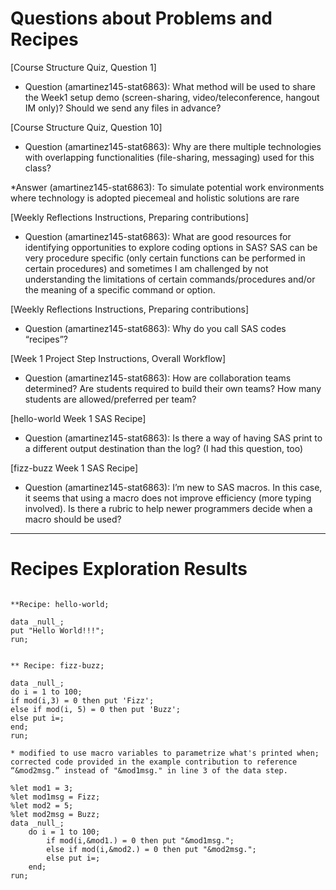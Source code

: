 
# Questions about Problems and Recipes

[Course Structure Quiz, Question 1]
* Question (amartinez145-stat6863): What method will be used to share the Week1 setup demo (screen-sharing, video/teleconference, hangout IM only)? Should we send any files in advance?

[Course Structure Quiz, Question 10]
* Question (amartinez145-stat6863): Why are there multiple technologies with overlapping functionalities (file-sharing, messaging) used for this class?

*Answer (amartinez145-stat6863): To simulate potential work environments where technology is adopted piecemeal and holistic solutions are rare

[Weekly Reflections Instructions, Preparing contributions]
* Question (amartinez145-stat6863): What are good resources for identifying opportunities to explore coding options in SAS? SAS can be very procedure specific (only certain functions can be performed in certain procedures) and sometimes I am challenged by not understanding the limitations of certain commands/procedures and/or the meaning of a specific command or option.

[Weekly Reflections Instructions, Preparing contributions]
* Question (amartinez145-stat6863): Why do you call SAS codes “recipes”?

[Week 1 Project Step Instructions, Overall Workflow]
* Question (amartinez145-stat6863): How are collaboration teams determined? Are students required to build their own teams? How many students are allowed/preferred per team?

[hello-world Week 1 SAS Recipe]
* Question (amartinez145-stat6863): Is there a way of having SAS print to a different output destination than the log? (I had this question, too)

[fizz-buzz Week 1 SAS Recipe]
* Question (amartinez145-stat6863): I’m new to SAS macros. In this case, it seems that using a macro does not improve efficiency (more typing involved). Is there a rubric to help newer programmers decide when a macro should be used?




***



# Recipes Exploration Results



```

**Recipe: hello-world;

data _null_;
put "Hello World!!!";
run;


** Recipe: fizz-buzz;

data _null_;
do i = 1 to 100;
if mod(i,3) = 0 then put 'Fizz';
else if mod(i, 5) = 0 then put 'Buzz';
else put i=;
end;
run;

* modified to use macro variables to parametrize what's printed when; corrected code provided in the example contribution to reference “&mod2msg.” instead of "&mod1msg." in line 3 of the data step.

%let mod1 = 3;
%let mod1msg = Fizz;
%let mod2 = 5;
%let mod2msg = Buzz;
data _null_;
    do i = 1 to 100;
        if mod(i,&mod1.) = 0 then put "&mod1msg.";
        else if mod(i,&mod2.) = 0 then put "&mod2msg.";
        else put i=;
    end;
run;






```
